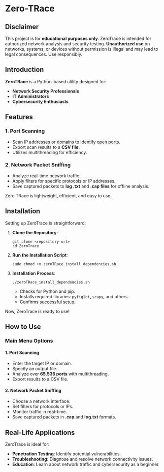 # Zero-TRace

## Disclaimer
This project is for **educational purposes only**. ZeroTrace is intended for authorized network analysis and security testing. **Unauthorized use** on networks, systems, or devices without permission is illegal and may lead to legal consequences. Use responsibly.



## Introduction
**ZeroTRace** is a Python-based utility designed for:
- **Network Security Professionals**
- **IT Administrators**
- **Cybersecurity Enthusiasts**



## Features

### 1. Port Scanning
- Scan IP addresses or domains to identify open ports.
- Export scan results to a **CSV file**.
- Utilizes multithreading for efficiency.

### 2. Network Packet Sniffing
- Analyze real-time network traffic.
- Apply filters for specific protocols or IP addresses.
- Save captured packets to **log .txt** and **.cap files** for offline analysis.

Zero TRace is lightweight, efficient, and easy to use.



## Installation
Setting up ZeroTrace is straightforward:

1. **Clone the Repository**:
   ```
   git clone <repository-url>
   cd ZeroTrace
   ```
   
2. **Run the Installation Script**:
   ```
   sudo chmod +x zeroTRace_install_dependencies.sh
   ```
3. **Installation Process**:
   ```
   ./zeroTRace_install_dependencies.sh
   ```
   - Checks for Python and pip.
   - Installs required libraries: `pyfiglet`, `scapy`, and others.
   - Confirms successful setup.

Now, ZeroTrace is ready to use!


## How to Use

### Main Menu Options

#### 1. Port Scanning
- Enter the target IP or domain.
- Specify an output file.
- Analyze over **65,536 ports** with multithreading.
- Export results to a CSV file.

#### 2. Network Packet Sniffing
- Choose a network interface.
- Set filters for protocols or IPs.
- Monitor traffic in real-time.
- Save captured packets in **.cap** and **log.txt** formats.



## Real-Life Applications
ZeroTrace is ideal for:
- **Penetration Testing**: Identify potential vulnerabilities.
- **Troubleshooting**: Diagnose and resolve network connectivity issues.
- **Education**: Learn about network traffic and cybersecurity as a beginner.



